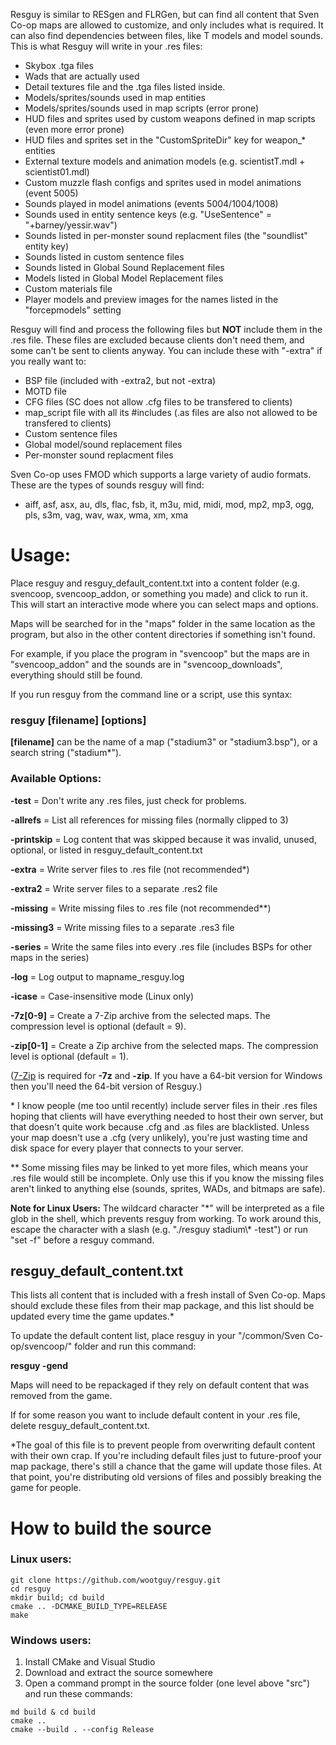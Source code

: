 Resguy is similar to RESgen and FLRGen, but can find all content that Sven Co-op maps are allowed to customize, and only includes what is required. It can also find dependencies between files, like T models and model sounds. This is what Resguy will write in your .res files:

- Skybox .tga files
- Wads that are actually used
- Detail textures file and the .tga files listed inside.
- Models/sprites/sounds used in map entities
- Models/sprites/sounds used in map scripts (error prone)
- HUD files and sprites used by custom weapons defined in map scripts (even more error prone)
- HUD files and sprites set in the "CustomSpriteDir" key for weapon_* entities
- External texture models and animation models (e.g. scientistT.mdl + scientist01.mdl)
- Custom muzzle flash configs and sprites used in model animations (event 5005)
- Sounds played in model animations (events 5004/1004/1008)
- Sounds used in entity sentence keys (e.g. "UseSentence" = "+barney/yessir.wav")
- Sounds listed in per-monster sound replacment files (the "soundlist" entity key)
- Sounds listed in custom sentence files
- Sounds listed in Global Sound Replacement files
- Models listed in Global Model Replacement files
- Custom materials file
- Player models and preview images for the names listed in the "forcepmodels" setting

Resguy will find and process the following files but __NOT__ include them in the .res file. These files are excluded because clients don't need them, and some can't be sent to clients anyway. You can include these with "-extra" if you really want to:

- BSP file (included with -extra2, but not -extra)
- MOTD file
- CFG files (SC does not allow .cfg files to be transfered to clients)
- map_script file with all its #includes (.as files are also not allowed to be transfered to clients)
- Custom sentence files
- Global model/sound replacement files
- Per-monster sound replacment files

Sven Co-op uses FMOD which supports a large variety of audio formats. These are the types of sounds resguy will find:

- aiff, asf, asx, au, dls, flac, fsb, it, m3u, mid, midi, mod, mp2, mp3, ogg, pls, s3m, vag, wav, wax, wma, xm, xma

# Usage:

Place resguy and resguy_default_content.txt into a content folder (e.g. svencoop, svencoop_addon, or something you made) and click to run it. This will start an interactive mode where you can select maps and options.

Maps will be searched for in the "maps" folder in the same location as the program, but also in the other content directories if something isn't found.

For example, if you place the program in "svencoop" but the maps are in "svencoop_addon" and the sounds are in "svencoop_downloads", everything should still be found.

If you run resguy from the command line or a script, use this syntax:

### resguy [filename] [options]

__[filename]__ can be the name of a map ("stadium3" or "stadium3.bsp"), or a search string ("stadium&ast;").

### Available Options:

**-test** = Don't write any .res files, just check for problems.

**-allrefs** = List all references for missing files (normally clipped to 3)

**-printskip** = Log content that was skipped because it was invalid, unused, optional, or listed in resguy_default_content.txt

**-extra** = Write server files to .res file (not recommended&ast;)

**-extra2** = Write server files to a separate .res2 file

**-missing** = Write missing files to .res file (not recommended&ast;&ast;)

**-missing3** = Write missing files to a separate .res3 file

**-series** = Write the same files into every .res file (includes BSPs for other maps in the series)

**-log** = Log output to mapname_resguy.log

**-icase** = Case-insensitive mode (Linux only)

**-7z[0-9]** = Create a 7-Zip archive from the selected maps. The compression level is optional (default = 9).

**-zip[0-1]** = Create a Zip archive from the selected maps. The compression level is optional (default = 1).

([7-Zip](http://www.7-zip.org/download.html) is required for **-7z** and **-zip**. If you have a 64-bit version for Windows then you'll need the 64-bit version of Resguy.)

&ast; I know people (me too until recently) include server files in their .res files hoping that clients will have everything needed to host their own server, but that doesn't quite work because .cfg and .as files are blacklisted. Unless your map doesn't use a .cfg (very unlikely), you're just wasting time and disk space for every player that connects to your server.

&ast;&ast; Some missing files may be linked to yet more files, which means your .res file would still be incomplete. Only use this if you know the missing files aren't linked to anything else (sounds, sprites, WADs, and bitmaps are safe).

**Note for Linux Users:**
The wildcard character "&ast;" will be interpreted as a file glob in the shell, which prevents resguy from working. To work around this, escape the character with a slash (e.g. "./resguy stadium\\&ast; -test") or run "set -f" before a resguy command.

## resguy_default_content.txt

This lists all content that is included with a fresh install of Sven Co-op. Maps should exclude these files from their map package, and this list should be updated every time the game updates.*

To update the default content list, place resguy in your "/common/Sven Co-op/svencoop/" folder and run this command:

__resguy -gend__

Maps will need to be repackaged if they rely on default content that was removed from the game.

If for some reason you want to include default content in your .res file, delete resguy_default_content.txt.

&ast;The goal of this file is to prevent people from overwriting default content with their own crap. If you're including default files just to future-proof your map package, there's still a chance that the game will update those files. At that point, you're distributing old versions of files and possibly breaking the game for people.

# How to build the source

### Linux users:
```
git clone https://github.com/wootguy/resguy.git
cd resguy
mkdir build; cd build
cmake .. -DCMAKE_BUILD_TYPE=RELEASE
make
```

### Windows users:
1. Install CMake and Visual Studio
2. Download and extract the source somewhere
3. Open a command prompt in the source folder (one level above "src") and run these commands:
```
md build & cd build
cmake ..
cmake --build . --config Release
```
